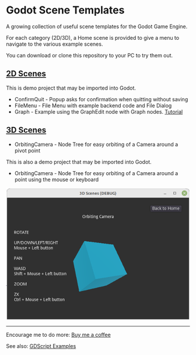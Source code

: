 # Godot Scene Templates

A growing collection of useful scene templates for the Godot Game Engine.

For each category (2D/3D), a Home scene is provided to give a menu to navigate to the various example scenes.

You can download or clone this repository to your PC to try them out.

## [2D Scenes](2d)

This is demo project that may be imported into Godot.

- ConfirmQuit - Popup asks for confirmation when quitting without saving
- FileMenu - File Menu with example backend code and File Dialog
- Graph - Example using the GraphEdit node with Graph nodes. [Tutorial](https://gdscript.com/solutions/godot-graphnode-and-graphedit-tutorial/)

## [3D Scenes](3d)
- OrbitingCamera - Node Tree for easy orbiting of a Camera around a pivot point

This is also a demo project that may be imported into Godot.

- OrbitingCamera - Node Tree for easy orbiting of a Camera around a point using the mouse or keyboard

![3D Camera Scene](media/3d-camera.png)

---
Encourage me to do more: [Buy me a coffee](https://buymeacoffee.com/gdscriptdude)

See also: [GDScript Examples](https://github.com/andrew-wilkes/gdscript-examples)